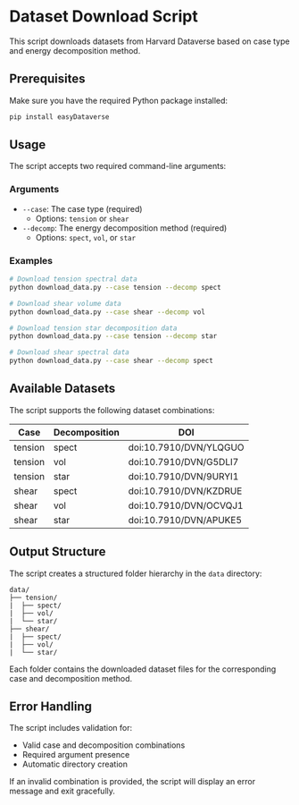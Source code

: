 # Dataset Download Script

This script downloads datasets from Harvard Dataverse based on case type and energy decomposition method.

## Prerequisites

Make sure you have the required Python package installed:

```bash
pip install easyDataverse
```

## Usage

The script accepts two required command-line arguments:

### Arguments

- `--case`: The case type (required)
  - Options: `tension` or `shear`
- `--decomp`: The energy decomposition method (required)
  - Options: `spect`, `vol`, or `star`

### Examples

```bash
# Download tension spectral data
python download_data.py --case tension --decomp spect

# Download shear volume data
python download_data.py --case shear --decomp vol

# Download tension star decomposition data
python download_data.py --case tension --decomp star

# Download shear spectral data
python download_data.py --case shear --decomp spect
```

## Available Datasets

The script supports the following dataset combinations:

| Case | Decomposition | DOI |
|------|---------------|-----|
| tension | spect | doi:10.7910/DVN/YLQGUO |
| tension | vol | doi:10.7910/DVN/G5DLI7 |
| tension | star | doi:10.7910/DVN/9URYI1 |
| shear | spect | doi:10.7910/DVN/KZDRUE |
| shear | vol | doi:10.7910/DVN/OCVQJ1 |
| shear | star | doi:10.7910/DVN/APUKE5 |

## Output Structure

The script creates a structured folder hierarchy in the `data` directory:

```
data/
├── tension/
|  ├── spect/
|  ├── vol/
|  └── star/
├── shear/
|  ├── spect/
|  ├── vol/
|  └── star/
```

Each folder contains the downloaded dataset files for the corresponding case and decomposition method.

## Error Handling

The script includes validation for:
- Valid case and decomposition combinations
- Required argument presence
- Automatic directory creation

If an invalid combination is provided, the script will display an error message and exit gracefully. 